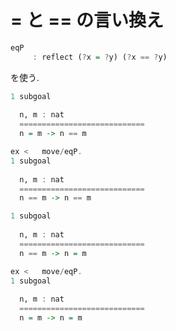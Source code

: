 # = と == の言い換え

```haskell
eqP
     : reflect (?x = ?y) (?x == ?y)
```

を使う.

```haskell
1 subgoal
  
  n, m : nat
  ============================
  n = m -> n == m

ex <   move/eqP.
1 subgoal
  
  n, m : nat
  ============================
  n == m -> n == m
```

```haskell
1 subgoal
  
  n, m : nat
  ============================
  n == m -> n = m

ex <   move/eqP.
1 subgoal
  
  n, m : nat
  ============================
  n = m -> n = m
```
